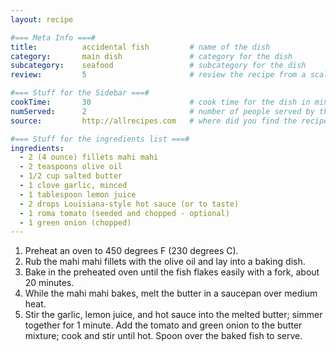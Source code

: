 ```yaml
---
layout: recipe

#=== Meta Info ===#
title: 			accidental fish			# name of the dish
category:		main dish				# category for the dish
subcategory:	seafood					# subcategory for the dish
review:			5						# review the recipe from a scale of 1 (bad!) to 5 (amazing!)

#=== Stuff for the Sidebar ===#
cookTime:		30						# cook time for the dish in minutes
numServed:		2						# number of people served by the dish
source:			http://allrecipes.com  	# where did you find the recipe?

#=== Stuff for the ingredients list ===#
ingredients:
  - 2 (4 ounce) fillets mahi mahi
  - 2 teaspoons olive oil
  - 1/2 cup salted butter
  - 1 clove garlic, minced
  - 1 tablespoon lemon juice
  - 2 drops Louisiana-style hot sauce (or to taste)
  - 1 roma tomato (seeded and chopped - optional)
  - 1 green onion (chopped)
---
```


1. Preheat an oven to 450 degrees F (230 degrees C).
2. Rub the mahi mahi fillets with the olive oil and lay into a baking dish.
3. Bake in the preheated oven until the fish flakes easily with a fork, about 20 minutes.
4. While the mahi mahi bakes, melt the butter in a saucepan over medium heat.
5. Stir the garlic, lemon juice, and hot sauce into the melted butter; simmer together for 1 minute. Add the tomato and green onion to the butter mixture; cook and stir until hot. Spoon over the baked fish to serve.
